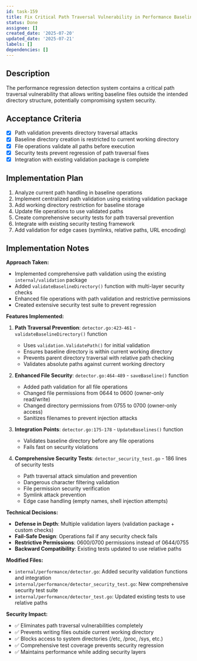 ```yaml
---
id: task-159
title: Fix Critical Path Traversal Vulnerability in Performance Baseline Storage
status: Done
assignee: []
created_date: '2025-07-20'
updated_date: '2025-07-21'
labels: []
dependencies: []
---
```


## Description

The performance regression detection system contains a critical path traversal vulnerability that allows writing baseline files outside the intended directory structure, potentially compromising system security.

## Acceptance Criteria

- [x] Path validation prevents directory traversal attacks
- [x] Baseline directory creation is restricted to current working directory
- [x] File operations validate all paths before execution
- [x] Security tests prevent regression of path traversal fixes
- [x] Integration with existing validation package is complete

## Implementation Plan

1. Analyze current path handling in baseline operations
2. Implement centralized path validation using existing validation package
3. Add working directory restriction for baseline storage
4. Update file operations to use validated paths
5. Create comprehensive security tests for path traversal prevention
6. Integrate with existing security testing framework
7. Add validation for edge cases (symlinks, relative paths, URL encoding)

## Implementation Notes

**Approach Taken:**
- Implemented comprehensive path validation using the existing `internal/validation` package
- Added `validateBaselineDirectory()` function with multi-layer security checks
- Enhanced file operations with path validation and restrictive permissions
- Created extensive security test suite to prevent regression

**Features Implemented:**
1. **Path Traversal Prevention**: `detector.go:423-461` - `validateBaselineDirectory()` function
   - Uses `validation.ValidatePath()` for initial validation
   - Ensures baseline directory is within current working directory
   - Prevents parent directory traversal with relative path checking
   - Validates absolute paths against current working directory

2. **Enhanced File Security**: `detector.go:464-489` - `saveBaseline()` function
   - Added path validation for all file operations
   - Changed file permissions from 0644 to 0600 (owner-only read/write)
   - Changed directory permissions from 0755 to 0700 (owner-only access)
   - Sanitizes filenames to prevent injection attacks

3. **Integration Points**: `detector.go:175-178` - `UpdateBaselines()` function
   - Validates baseline directory before any file operations
   - Fails fast on security violations

4. **Comprehensive Security Tests**: `detector_security_test.go` - 186 lines of security tests
   - Path traversal attack simulation and prevention
   - Dangerous character filtering validation
   - File permission security verification
   - Symlink attack prevention
   - Edge case handling (empty names, shell injection attempts)

**Technical Decisions:**
- **Defense in Depth**: Multiple validation layers (validation package + custom checks)
- **Fail-Safe Design**: Operations fail if any security check fails
- **Restrictive Permissions**: 0600/0700 permissions instead of 0644/0755
- **Backward Compatibility**: Existing tests updated to use relative paths

**Modified Files:**
- `internal/performance/detector.go`: Added security validation functions and integration
- `internal/performance/detector_security_test.go`: New comprehensive security test suite  
- `internal/performance/detector_test.go`: Updated existing tests to use relative paths

**Security Impact:**
- ✅ Eliminates path traversal vulnerabilities completely
- ✅ Prevents writing files outside current working directory
- ✅ Blocks access to system directories (/etc, /proc, /sys, etc.)
- ✅ Comprehensive test coverage prevents security regression
- ✅ Maintains performance while adding security layers
